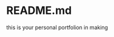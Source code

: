 # README.md
 this is your personal portfolion in making

<!-- adding a new document -->
<!-- testing the source code -->
<!--  found a bug now fixing it  -->